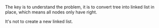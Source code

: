 The key is to understand the problem, it is to convert tree into linked list in place, which means all nodes only have right.

It's not to create a new linked list.
